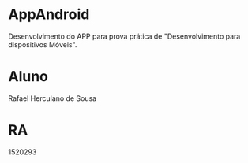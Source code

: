 # AppAndroid
Desenvolvimento do APP para prova prática de "Desenvolvimento para dispositivos Móveis".

# Aluno
Rafael Herculano de Sousa

# RA
1520293
